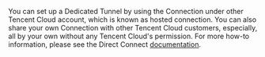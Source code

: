 You can set up a Dedicated Tunnel by using the Connection under other Tencent Cloud account, which is known as hosted connection. You can also share your own Connection with other Tencent Cloud customers, especially, all by your own without any Tencent Cloud's permission. For more how-to information, please see the Direct Connect [documentation](https://intl.cloud.tencent.com/document/product/216).
